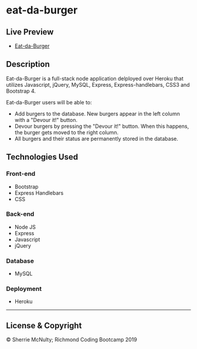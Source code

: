 # eat-da-burger

## Live Preview
 - [Eat-da-Burger](https://eat-da-burger-srm.herokuapp.com/)

## Description

  Eat-da-Burger is a full-stack node application delployed over Heroku that utilizes Javascript, jQuery, MySQL, Express, Express-handlebars, CSS3 and Bootstrap 4.
  
  Eat-da-Burger users will be able to:
   * Add burgers to the database. New burgers appear in the left column with a "Devour it!" button.
   * Devour burgers by pressing the "Devour it!" button. When this happens, the burger gets moved to the right column.
   * All burgers and their status are permanently stored in the database.

## Technologies Used

  ### Front-end  
  - Bootstrap
  - Express Handlebars
  - CSS

  ### Back-end
  - Node JS
  - Express
  - Javascript
  - jQuery

  ### Database
  - MySQL

  ### Deployment
  - Heroku

---
## License & Copyright
© Sherrie McNulty; Richmond Coding Bootcamp 2019